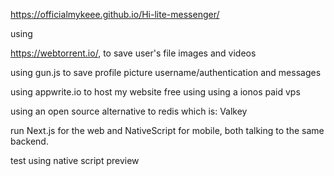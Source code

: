https://officialmykeee.github.io/Hi-lite-messenger/

using 

https://webtorrent.io/, to save user's file images and videos 

using gun.js to save profile picture username/authentication and messages


using appwrite.io to host my website free using using a ionos paid vps

using an open source alternative to redis which is: Valkey


run Next.js for the web and NativeScript for mobile, both talking to the same backend.

test using native script preview
